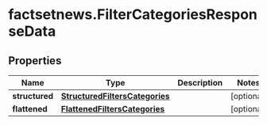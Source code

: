 # factsetnews.FilterCategoriesResponseData

## Properties

Name | Type | Description | Notes
------------ | ------------- | ------------- | -------------
**structured** | [**StructuredFiltersCategories**](StructuredFiltersCategories.md) |  | [optional] 
**flattened** | [**FlattenedFiltersCategories**](FlattenedFiltersCategories.md) |  | [optional] 


